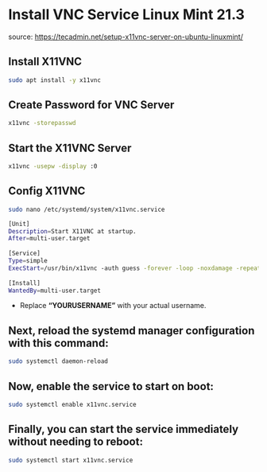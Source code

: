 # Install VNC Service Linux Mint 21.3
source: <https://tecadmin.net/setup-x11vnc-server-on-ubuntu-linuxmint/>

## Install X11VNC
```bash
sudo apt install -y x11vnc

```

## Create Password for VNC Server
```bash
x11vnc -storepasswd

```

## Start the X11VNC Server
```bash
x11vnc -usepw -display :0 

```

## Config X11VNC
```bash
sudo nano /etc/systemd/system/x11vnc.service

```

```bash
[Unit]
Description=Start X11VNC at startup.
After=multi-user.target
 
[Service]
Type=simple
ExecStart=/usr/bin/x11vnc -auth guess -forever -loop -noxdamage -repeat -rfbauth /home/$USER/.vnc/passwd -rfbport 5901 -shared
 
[Install]
WantedBy=multi-user.target

```

* Replace **“YOURUSERNAME”** with your actual username.

## Next, reload the systemd manager configuration with this command:
```bash
sudo systemctl daemon-reload

```

## Now, enable the service to start on boot:
```bash
sudo systemctl enable x11vnc.service

```

## Finally, you can start the service immediately without needing to reboot:
```bash
sudo systemctl start x11vnc.service

```
